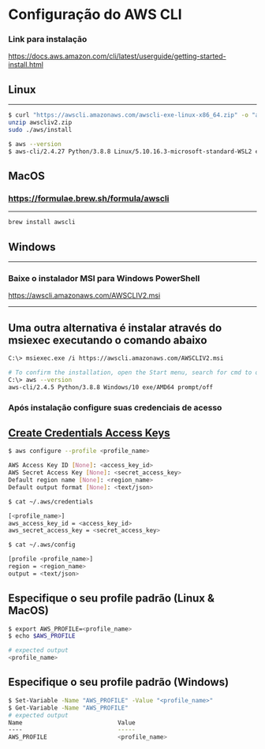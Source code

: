 # Configuração do AWS CLI

### Link para instalação
<https://docs.aws.amazon.com/cli/latest/userguide/getting-started-install.html>

## Linux
---

```sh
$ curl "https://awscli.amazonaws.com/awscli-exe-linux-x86_64.zip" -o "awscliv2.zip"
unzip awscliv2.zip
sudo ./aws/install

$ aws --version
$ aws-cli/2.4.27 Python/3.8.8 Linux/5.10.16.3-microsoft-standard-WSL2 exe/x86_64.ubuntu.20 prompt/off
```

## MacOS

### <https://formulae.brew.sh/formula/awscli>

---

```sh
brew install awscli
```

## Windows

---

### Baixe o instalador MSI para Windows PowerShell
<https://awscli.amazonaws.com/AWSCLIV2.msi>

---

## Uma outra alternativa é instalar através do msiexec executando o comando abaixo

```sh
C:\> msiexec.exe /i https://awscli.amazonaws.com/AWSCLIV2.msi

# To confirm the installation, open the Start menu, search for cmd to open a command prompt window, and at the command prompt use the aws --version command.
C:\> aws --version
aws-cli/2.4.5 Python/3.8.8 Windows/10 exe/AMD64 prompt/off
```

### Após instalação configure suas credenciais de acesso

[Create Credentials Access Keys](https://docs.aws.amazon.com/IAM/latest/UserGuide/id_credentials_access-keys.html)
---

```sh
$ aws configure --profile <profile_name>

AWS Access Key ID [None]: <access_key_id>
AWS Secret Access Key [None]: <secret_access_key>
Default region name [None]: <region_name>
Default output format [None]: <text/json>
```

```sh
$ cat ~/.aws/credentials

[<profile_name>]
aws_access_key_id = <access_key_id>
aws_secret_access_key = <secret_access_key>

$ cat ~/.aws/config

[profile <profile_name>]
region = <region_name>
output = <text/json>
```

## Especifique o seu profile padrão (Linux & MacOS)

```sh
$ export AWS_PROFILE=<profile_name>
$ echo $AWS_PROFILE

# expected output
<profile_name>
```

## Especifique o seu profile padrão (Windows)

```sh
$ Set-Variable -Name "AWS_PROFILE" -Value "<profile_name>"
$ Get-Variable -Name "AWS_PROFILE"
# expected output
Name                           Value
----                           -----
AWS_PROFILE                    <profile_name>
```
